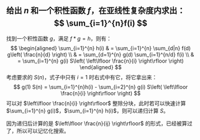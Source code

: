 给出 $n$ 和一个积性函数 $f$，在亚线性复杂度内求出：
$$
\sum_{i=1}^{n}f(i)
$$
---

找到一个积性函数 $g$，满足 $f * g = h$，则有：
$$
\begin{aligned}
\sum_{i=1}^{n} h(i) & = \sum_{i=1}^{n} \sum_{d|n} f(d) g\left( \frac{n}{d} \right) \\
	 & = \sum_{d=1}^{n}  g(d) \sum_{i=1}^{n/d} f(i) \\
	 & = \sum_{i=1}^{n} g(i) S\left( \left\lfloor \frac{n}{i} \right\rfloor \right)
\end{aligned}
$$
考虑要求的 $S(n)$，式子中只有 $i=1$​ 时右式中有它，将它拿出来：
$$
g(1) S(n) = \sum_{i=1}^{n}h(i) - \sum_{i=2}^{n} g(i) S\left( \left\lfloor \frac{n}{i} \right\rfloor \right)
$$
可以对 $\left\lfloor \frac{n}{i} \right\rfloor$​ 整除分块，此时若可以快速计算 $\sum_{i=1}^{n} g(i)$，$\sum_{i=1}^{n} h(i)$​，则可以递归计算 $S$。

因为递归后计算的是 $\left\lfloor \frac{n}{ij} \right\rfloor$ 的​形式，已经被算过了，所以可以记忆化搜索。

